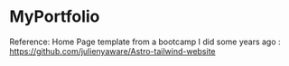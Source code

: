 # MyPortfolio

 Reference: Home Page template from a bootcamp I did some years ago : https://github.com/julienyaware/Astro-tailwind-website 
